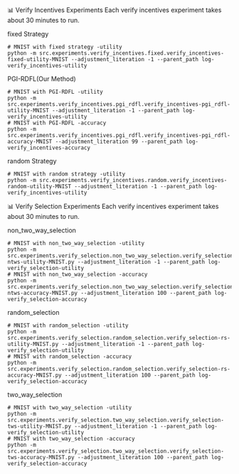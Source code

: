 📊 Verify Incentives Experiments
Each verify incentives experiment takes about 30 minutes to run.

fixed Strategy

```shell
# MNIST with fixed strategy -utility
python -m src.experiments.verify_incentives.fixed.verify_incentives-fixed-utility-MNIST --adjustment_literation -1 --parent_path log-verify_incentives-utility
```

PGI-RDFL(Our Method)

```shell
# MNIST with PGI-RDFL -utility
python -m src.experiments.verify_incentives.pgi_rdfl.verify_incentives-pgi_rdfl-utility-MNIST --adjustment_literation -1 --parent_path log-verify_incentives-utility
# MNIST with PGI-RDFL -accuracy
python -m src.experiments.verify_incentives.pgi_rdfl.verify_incentives-pgi_rdfl-accuracy-MNIST --adjustment_literation 99 --parent_path log-verify_incentives-accuracy
```

random Strategy

```shell
# MNIST with random strategy -utility
python -m src.experiments.verify_incentives.random.verify_incentives-random-utility-MNIST --adjustment_literation -1 --parent_path log-verify_incentives-utility
```

📊 Verify Selection Experiments
Each verify incentives experiment takes about 30 minutes to run.

non_two_way_selection

```shell
# MNIST with non_two_way_selection -utility
python -m src.experiments.verify_selection.non_two_way_selection.verify_selection-ntws-utility-MNIST.py --adjustment_literation -1 --parent_path log-verify_selection-utility
# MNIST with non_two_way_selection -accuracy
python -m src.experiments.verify_selection.non_two_way_selection.verify_selection-ntws-accuracy-MNIST.py --adjustment_literation 100 --parent_path log-verify_selection-accuracy
```

random_selection

```shell
# MNIST with random_selection -utility
python -m src.experiments.verify_selection.random_selection.verify_selection-rs-utility-MNIST.py --adjustment_literation -1 --parent_path log-verify_selection-utility
# MNIST with random_selection -accuracy
python -m src.experiments.verify_selection.random_selection.verify_selection-rs-accuracy-MNIST.py --adjustment_literation 100 --parent_path log-verify_selection-accuracy
```

two_way_selection

```shell
# MNIST with two_way_selection -utility
python -m src.experiments.verify_selection.two_way_selection.verify_selection-tws-utility-MNIST.py --adjustment_literation -1 --parent_path log-verify_selection-utility
# MNIST with two_way_selection -accuracy
python -m src.experiments.verify_selection.two_way_selection.verify_selection-tws-accuracy-MNIST.py --adjustment_literation 100 --parent_path log-verify_selection-accuracy
```